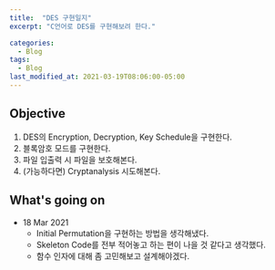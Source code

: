 ```yaml
---
title:  "DES 구현일지"
excerpt: "C언어로 DES를 구현해보려 한다."

categories:
  - Blog
tags:
  - Blog
last_modified_at: 2021-03-19T08:06:00-05:00
---
```


## Objective

1. DES의 Encryption, Decryption, Key Schedule을 구현한다.
2. 블록암호 모드를 구현한다.
3. 파일 입출력 시 파일을 보호해본다.
4. (가능하다면) Cryptanalysis 시도해본다.



## What's going on

- 18 Mar 2021
  - Initial Permutation을 구현하는 방법을 생각해냈다.
  - Skeleton Code를 전부 적어놓고 하는 편이 나을 것 같다고 생각했다.
  - 함수 인자에 대해 좀 고민해보고 설계해야겠다.